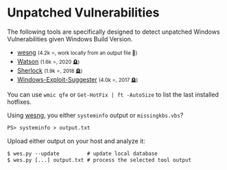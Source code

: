 # Unpatched Vulnerabilities

<div class="row row-cols-lg-2"><div>

The following tools are specifically designed to detect unpatched Windows Vulnerabilities given Windows Build Version.

* [wesng](https://github.com/bitsadmin/wesng) <small>(4.2k ⭐, work locally from an output file 🙌)</small>
* [Watson](https://github.com/rasta-mouse/Watson) <small>(1.6k ⭐, 2020 🪦)</small>
* [Sherlock](https://github.com/rasta-mouse/Sherlock) <small>(1.9k ⭐, 2018 🪦)</small>
* [Windows-Exploit-Suggester](https://github.com/AonCyberLabs/Windows-Exploit-Suggester) <small>(4.0k ⭐, 2017 🪦)</small>

You can use `wmic qfe` or `Get-HotFix | ft -AutoSize` to list the last installed hotfixes.
</div><div>

Using [wesng](https://github.com/bitsadmin/wesng), you either `systeminfo` output or `missingkbs.vbs`?

```ps
PS> systeminfo > output.txt
```

Upload either output on your host and analyze it:

```ps
$ wes.py --update         # update local database
$ wes.py [...] output.txt # process the selected tool output
```
</div></div>